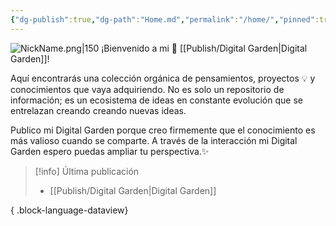 ```yaml
---
{"dg-publish":true,"dg-path":"Home.md","permalink":"/home/","pinned":true,"tags":["#publish","gardenEntry","gardenEntry","gardenEntry","gardenEntry","gardenEntry","gardenEntry","gardenEntry","gardenEntry","gardenEntry","gardenEntry"],"created":"2024-01-25T19:06","updated":"2024-02-03T22:46"}
---
```


![NickName.png|150](/img/user/Anexos/Attachments/NickName.png)
¡Bienvenido a mi 🌱 [[Publish/Digital Garden\|Digital Garden]]!

Aquí encontrarás una colección orgánica de pensamientos, proyectos 💡 y conocimientos que vaya adquiriendo. No es solo un repositorio de información; es un ecosistema de ideas en constante evolución que se entrelazan creando creando nuevas ideas.

Publico mi Digital Garden porque creo firmemente que el conocimiento es más valioso cuando se comparte. A través de la interacción mi Digital Garden espero puedas ampliar tu perspectiva.✨

> [!info] Última publicación
>  - [[Publish/Digital Garden\|Digital Garden]]
> 
{ .block-language-dataview}
